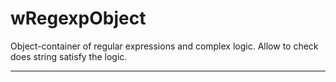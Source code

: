 # wRegexpObject

Object-container of regular expressions and complex logic. Allow to check does string satisfy the logic.

_ _ _ _ _ _




